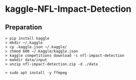 # kaggle-NFL-Impact-Detection

## Preparation
```
> pip install kaggle
> mkdir ~/.kaggle
> cp .kaggle.json ~/.kaggle/
> chmod 600 ~/.kaggle/kaggle.json
> kaggle competitions download -c nfl-impact-detection
> makdir data/input
> unzip nfl-impact-detection.zip -d ./data
```

```
> sudo apt install -y ffmpeg
```
